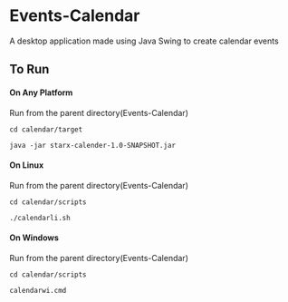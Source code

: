 # Events-Calendar

A desktop application made using Java Swing to create calendar events

## To Run

#### On Any Platform
Run from the parent directory(Events-Calendar)
```
cd calendar/target
```
```
java -jar starx-calender-1.0-SNAPSHOT.jar
```
#### On Linux

Run from the parent directory(Events-Calendar)
```
cd calendar/scripts
```
```
./calendarli.sh
```

#### On Windows
Run from the parent directory(Events-Calendar)
```
cd calendar/scripts
```
```
calendarwi.cmd
```
